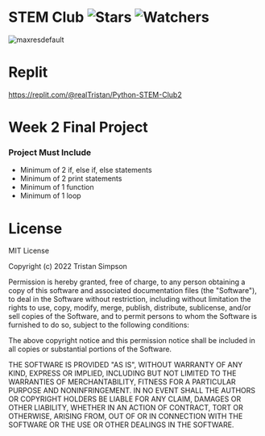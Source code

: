 # STEM Club ![Stars](https://img.shields.io/github/stars/Simpson-Computer-Technologies-Research/STEM_CLUB_Week2?color=brightgreen) ![Watchers](https://img.shields.io/github/watchers/Simpson-Computer-Technologies-Research/STEM_CLUB_Week2?label=Watchers)
![maxresdefault](https://user-images.githubusercontent.com/75189508/194362463-7f25767e-9d8d-4240-a5f1-1134ebd8e734.jpg)

# Replit
https://replit.com/@realTristan/Python-STEM-Club2


# Week 2 Final Project

<h3>Project Must Include</h3>

- Minimum of 2 if, else if, else statements
- Minimum of 2 print statements
- Minimum of 1 function
- Minimum of 1 loop


# License
MIT License

Copyright (c) 2022 Tristan Simpson

Permission is hereby granted, free of charge, to any person obtaining a copy of this software and associated documentation files (the "Software"), to deal in the Software without restriction, including without limitation the rights to use, copy, modify, merge, publish, distribute, sublicense, and/or sell copies of the Software, and to permit persons to whom the Software is furnished to do so, subject to the following conditions:

The above copyright notice and this permission notice shall be included in all copies or substantial portions of the Software.

THE SOFTWARE IS PROVIDED "AS IS", WITHOUT WARRANTY OF ANY KIND, EXPRESS OR IMPLIED, INCLUDING BUT NOT LIMITED TO THE WARRANTIES OF MERCHANTABILITY, FITNESS FOR A PARTICULAR PURPOSE AND NONINFRINGEMENT. IN NO EVENT SHALL THE AUTHORS OR COPYRIGHT HOLDERS BE LIABLE FOR ANY CLAIM, DAMAGES OR OTHER LIABILITY, WHETHER IN AN ACTION OF CONTRACT, TORT OR OTHERWISE, ARISING FROM, OUT OF OR IN CONNECTION WITH THE SOFTWARE OR THE USE OR OTHER DEALINGS IN THE SOFTWARE.
